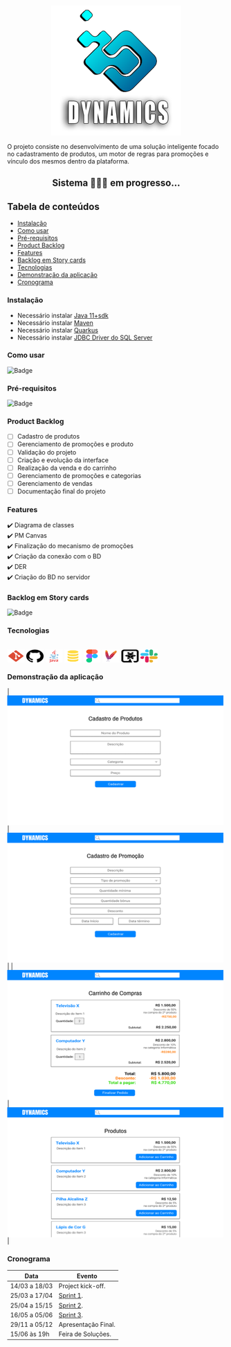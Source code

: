 <p align="center"> <img src="./Docs/LOGO/Dynamics_LOGO_README.png" alt="Dynamics" class="center"/> </p>

O projeto consiste no desenvolvimento de uma solução inteligente focado no cadastramento de produtos, um motor de regras para promoções e vínculo dos mesmos dentro da plataforma.

<h2 align="center">Sistema 👨🏻‍💻 em progresso...</h2>

<h2>Tabela de conteúdos</h2>  

- [Instalação](#instalação)  
- [Como usar](#como-usar) 
- [Pré-requisitos](#pré-requisitos) 
- [Product Backlog](#product-backlog)  
- [Features](#features)  
- [Backlog em Story cards](#backlog-em-story-cards)  
- [Tecnologias](#tecnologias)  
- [Demonstração da aplicação](#demonstração-da-aplicação)  
- [Cronograma](#cronograma)


<h3>Instalação</h3>  

- Necessário instalar [Java 11+sdk](https://www.oracle.com/java/technologies/javase/jdk11-archive-downloads.html)
- Necessário instalar [Maven](https://maven.apache.org/download.cgi/)
- Necessário instalar [Quarkus](https://quarkus.io/)
- Necessário instalar [JDBC Driver do SQL Server](https://docs.microsoft.com/pt-br/sql/connect/jdbc/download-microsoft-jdbc-driver-for-sql-server)

<h3>Como usar</h3>  

![Badge](https://img.shields.io/badge/STATUS-EM%20DESENVOLVIMENTO-yellow)

<h3>Pré-requisitos</h3>   

![Badge](https://img.shields.io/badge/STATUS-EM%20DESENVOLVIMENTO-yellow)

<h3>Product Backlog</h3>  

- [ ] Cadastro de produtos  
- [ ] Gerenciamento de promoções e produto    
- [ ] Validação do projeto  
- [ ] Criação e evolução da interface  
- [ ] Realização da venda e do carrinho  
- [ ] Gerenciamento de promoções e categorias  
- [ ] Gerenciamento de vendas  
- [ ] Documentação final do projeto  

<h3>Features</h3>  

✔️ Diagrama de classes  
✔️ PM Canvas  
✔️ Finalização do mecanismo de promoções  
✔️ Criação da conexão com o BD  
✔️ DER  
✔️ Criação do BD no servidor

<h3>Backlog em Story cards</h3>  

![Badge](https://img.shields.io/badge/STATUS-EM%20DESENVOLVIMENTO-yellow)

<h3>Tecnologias</h3>

<div style="display: inline_block"><br>
  <img align="center" alt="TD-Git" height="30" width="40" src="https://github.com/TudoDigital/Dynamics/blob/develop_v0_main/Docs/Images/file_type_git_icon_130581.svg">
  <img align="center" alt="TD-Github" height="30" width="40" src="https://github.com/TudoDigital/Dynamics/blob/develop_v0_main/Docs/Images/github-logo_icon-icons.com_73546.svg">
  <img align="center" alt="TD-Java" height="30" width="40" src="https://github.com/TudoDigital/Dynamics/blob/develop_v0_main/Docs/Images/java_original_wordmark_logo_icon_146459.svg">
  <img align="center" alt="TD-SQLServer" height="30" width="40" src="https://github.com/TudoDigital/Dynamics/blob/develop_v0_main/Docs/Images/file_type_sql_icon_130152.svg">
  <img align="center" alt="TD-Figma" height="30" width="40" src="https://github.com/TudoDigital/Dynamics/blob/develop_v0_main/Docs/Images/figma_logo_icon_170157.svg">
  <img align="center" alt="TD-Maven" height="30" width="40" src="https://github.com/TudoDigital/Dynamics/blob/develop_v0_main/Docs/Images/file_type_maven_icon_130397.svg">
  <img align="center" alt="TD-Quarkus" height="30" width="40" src="https://github.com/TudoDigital/Dynamics/blob/develop_v0_main/Docs/Images/quarkus_logo_icon_144950.svg">
  <img align="center" alt="TD-Slack" height="30" width="40" src="https://github.com/TudoDigital/Dynamics/blob/develop_v0_main/Docs/Images/slack_logo_icon_170727.svg">
  
</div>

<h3>Demonstração da aplicação</h3>  

| <img align="center" alt="TD-Slack" height="300" width="500" src="https://github.com/TudoDigital/Dynamics/blob/develop_v0_main/Docs/Wireframes/Cadastro%20de%20Produtos%20-%20Dynamics%20by%20Tudo%20Digital.png"> | <img align="center" alt="TD-Slack" height="300" width="500" src="https://github.com/TudoDigital/Dynamics/blob/develop_v0_main/Docs/Wireframes/Cadastro%20de%20Promo%C3%A7%C3%A3o%20-%20Dynamics%20by%20Tudo%20Digital.png"> |
| <img align="center" alt="TD-Slack" height="300" width="500" src="https://github.com/TudoDigital/Dynamics/blob/develop_v0_main/Docs/Wireframes/Carrinho%20de%20Compras%20-%20Dynamics%20by%20Tudo%20Digital.png"> | <img align="center" alt="TD-Slack" height="300" width="500" src="https://github.com/TudoDigital/Dynamics/blob/develop_v0_main/Docs/Wireframes/Produtos%20-%20Dynamics%20by%20Tudo%20Digital.png"> |

<h3>Cronograma</h3>  

| Data | Evento |
| -------| --------- |
| 14/03 a 18/03 | Project kick-off. |
| 25/03 a 17/04 | [Sprint 1](). |
| 25/04 a 15/15 | [Sprint 2](). |
| 16/05 a 05/06 | [Sprint 3](). |
| 29/11 a 05/12 | Apresentação Final. |
| 15/06 às 19h | Feira de Soluções. |



  
  
 
